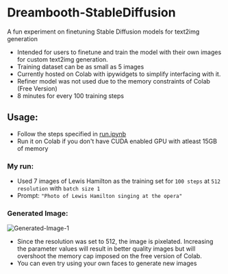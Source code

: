 # Dreambooth-StableDiffusion
A fun experiment on finetuning Stable Diffusion models for text2img generation

- Intended for users to finetune and train the model with their own images for custom text2img generation.
- Training dataset can be as small as 5 images
- Currently hosted on Colab with ipywidgets to simplify interfacing with it.
- Refiner model was not used due to the memory constraints of Colab (Free Version)
- 8 minutes for every 100 training steps

## Usage:
- Follow the steps specified in [run.ipynb](https://github.com/abhishekmani12/Dreambooth-StableDiffusion/blob/main/run.ipynb)
- Run it on Colab if you don't have CUDA enabled GPU with atleast 15GB of memory

### My run:
- Used 7 images of Lewis Hamilton as the training set for `100 steps` at `512 resolution` with `batch size 1`
- Prompt: `"Photo of Lewis Hamilton singing at the opera"`

### Generated Image:
![Generated-Image-1](https://github.com/abhishekmani12/Dreambooth-StableDiffusion/assets/76105443/fe043345-2486-4d54-932d-22d66fef2fc9)

- Since the resolution was set to 512, the image is pixelated. Increasing the parameter values will result in better quality images but will overshoot the memory cap imposed on the free version of Colab.
- You can even try using your own faces to generate new images


